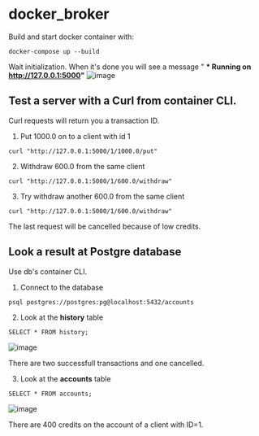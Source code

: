 # docker_broker

Build and start docker container with:
```
docker-compose up --build
```
Wait initialization. When it's done you will see a message " __* Running on http://127.0.0.1:5000"__
![image](https://user-images.githubusercontent.com/5135143/194400263-9601581e-ab90-4ea7-ac3b-e49071bf464c.png)

## Test a server with a Curl from container CLI.
Curl requests will return you a transaction ID.

1. Put 1000.0 on to a client with id 1
```
curl "http://127.0.0.1:5000/1/1000.0/put"
```
2. Withdraw 600.0 from the same client
```
curl "http://127.0.0.1:5000/1/600.0/withdraw"
```
3. Try withdraw another 600.0 from the same client
```
curl "http://127.0.0.1:5000/1/600.0/withdraw"
```
The last request will be cancelled because of low credits.

## Look a result at Postgre database
Use db's container CLI.

1. Connect to the database
```
psql postgres://postgres:pg@localhost:5432/accounts
```
2. Look at the __history__ table
```
SELECT * FROM history;
```
![image](https://user-images.githubusercontent.com/5135143/194402451-1ee2289c-3f26-4992-955a-b37c68e52602.png)

There are two successfull transactions and one cancelled.

3. Look at the __accounts__ table
```
SELECT * FROM accounts;
````
![image](https://user-images.githubusercontent.com/5135143/194402732-ed5047e8-80e0-499d-ac5c-c50fb1588850.png)

There are 400 credits on the account of a client with ID=1.
